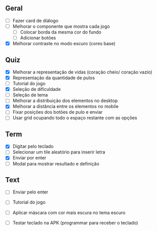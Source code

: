 ## Geral

- [ ] Fazer card de diálogo
- [ ] Melhorar o componente que mostra cada jogo
  - [ ] Colocar borda da mesma cor do fundo
  - [ ] Adicionar botões
- [x] Melhorar contraste no modo escuro (cores base)

## Quiz

- [x] Melhorar a representação de vidas (coração cheio/ coração vazio)
- [x] Representação da quantidade de pulos
- [ ] Tutorial do jogo
- [x] Seleção de dificuldade
- [ ] Seleção de tema
- [ ] Melhorar a distribuição dos elementos no desktop
- [x] Melhorar a distância entre os elementos no mobile
- [ ] Fixar posições dos botões de pulo e enviar
- [ ] Usar grid ocupando todo o espaço restante com as opções

## Term

- [x] Digitar pelo teclado
- [ ] Selecionar um tile aleatório para inserir letra
- [x] Enviar por enter
- [ ] Modal para mostrar resultado e definição

## Text

- [ ] Enviar pelo enter
- [ ] Tutorial do jogo
- [ ] Aplicar máscara com cor mais escura no tema escuro
- [ ] Testar teclado na APK (programmar para receber o teclado)


